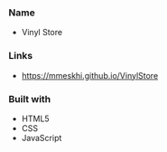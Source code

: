 ### Name

- Vinyl Store

### Links

- https://mmeskhi.github.io/VinylStore

### Built with

- HTML5
- CSS
- JavaScript
